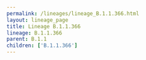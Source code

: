 ```yaml
---
permalink: /lineages/lineage_B.1.1.366.html
layout: lineage_page
title: Lineage B.1.1.366
lineage: B.1.1.366
parent: B.1.1
children: ['B.1.1.366']
---
```

